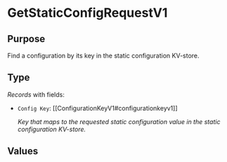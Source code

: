 # GetStaticConfigRequestV1

## Purpose

<!-- --8<-- [start:purpose] -->
Find a configuration by its key in the static configuration KV-store.
<!-- --8<-- [end:purpose] -->

## Type

<!-- --8<-- [start:type] -->
<div class="type" markdown>


*Records* with fields:
- `Config Key`: [[ConfigurationKeyV1#configurationkeyv1]]

  *Key that maps to the requested static configuration value in the static configuration KV-store.*

</div>
<!-- --8<-- [end:type] -->

## Values
